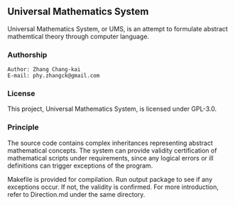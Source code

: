 <!-- Motivation of Universal Mathematics System -->

  <!-- Copyright (C) 2016 Zhang Chang-kai -->
  <!-- Contact via: phy.zhangck@gmail.com -->
  <!-- CC-BY-SA 4.0 International License -->

## Universal Mathematics System

Universal Mathematics System, or UMS, is an attempt to formulate abstract mathemtical theory through computer language.

### Authorship

    Author: Zhang Chang-kai
    E-mail: phy.zhangck@gmail.com

### License

This project, Universal Mathematics System, is licensed under GPL-3.0.

### Principle

The source code contains complex inheritances representing abstract mathematical concepts. The system can provide validity certification of mathematical scripts under requirements, since any logical errors or ill definitions can trigger exceptions of the program.

Makefile is provided for compilation. Run output package to see if any exceptions occur. If not, the validity is confirmed. For more introduction, refer to Direction.md under the same directory.
